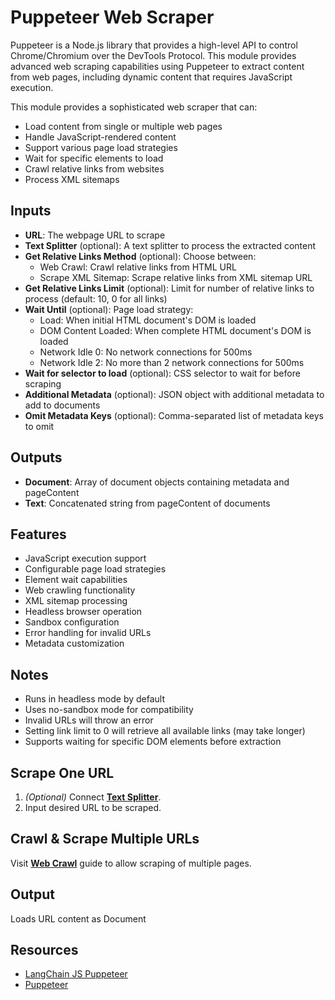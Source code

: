 # Puppeteer Web Scraper

Puppeteer is a Node.js library that provides a high-level API to control Chrome/Chromium over the DevTools Protocol. This module provides advanced web scraping capabilities using Puppeteer to extract content from web pages, including dynamic content that requires JavaScript execution.

This module provides a sophisticated web scraper that can:
- Load content from single or multiple web pages
- Handle JavaScript-rendered content
- Support various page load strategies
- Wait for specific elements to load
- Crawl relative links from websites
- Process XML sitemaps

## Inputs

- **URL**: The webpage URL to scrape
- **Text Splitter** (optional): A text splitter to process the extracted content
- **Get Relative Links Method** (optional): Choose between:
  - Web Crawl: Crawl relative links from HTML URL
  - Scrape XML Sitemap: Scrape relative links from XML sitemap URL
- **Get Relative Links Limit** (optional): Limit for number of relative links to process (default: 10, 0 for all links)
- **Wait Until** (optional): Page load strategy:
  - Load: When initial HTML document's DOM is loaded
  - DOM Content Loaded: When complete HTML document's DOM is loaded
  - Network Idle 0: No network connections for 500ms
  - Network Idle 2: No more than 2 network connections for 500ms
- **Wait for selector to load** (optional): CSS selector to wait for before scraping
- **Additional Metadata** (optional): JSON object with additional metadata to add to documents
- **Omit Metadata Keys** (optional): Comma-separated list of metadata keys to omit

## Outputs

- **Document**: Array of document objects containing metadata and pageContent
- **Text**: Concatenated string from pageContent of documents

## Features
- JavaScript execution support
- Configurable page load strategies
- Element wait capabilities
- Web crawling functionality
- XML sitemap processing
- Headless browser operation
- Sandbox configuration
- Error handling for invalid URLs
- Metadata customization

## Notes
- Runs in headless mode by default
- Uses no-sandbox mode for compatibility
- Invalid URLs will throw an error
- Setting link limit to 0 will retrieve all available links (may take longer)
- Supports waiting for specific DOM elements before extraction

## Scrape One URL

1.  _(Optional)_ Connect **[Text Splitter](../text-splitters/)**.
2. Input desired URL to be scraped.

## Crawl & Scrape Multiple URLs
Visit **[Web Crawl](../../use-cases/web-crawl.md)** guide to allow scraping of multiple pages.

## Output

Loads URL content as Document

## Resources

* [LangChain JS Puppeteer](https://js.langchain.com/docs/integrations/document_loaders/web_loaders/web_puppeteer)
* [Puppeteer](https://pptr.dev/)
